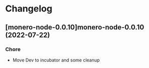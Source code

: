 # Changelog



## [monero-node-0.0.10]monero-node-0.0.10 (2022-07-22)

### Chore

- Move Dev to incubator and some cleanup
  
  